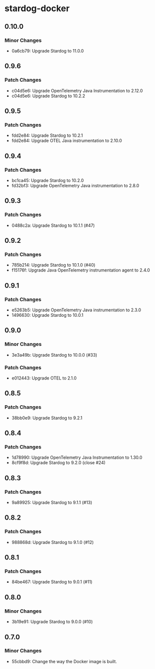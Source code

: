 # stardog-docker

## 0.10.0

### Minor Changes

- 0a6cb79: Upgrade Stardog to 11.0.0

## 0.9.6

### Patch Changes

- c04d5e6: Upgrade OpenTelemetry Java Instrumentation to 2.12.0
- c04d5e6: Upgrade Stardog to 10.2.2

## 0.9.5

### Patch Changes

- fdd2e84: Upgrade Stardog to 10.2.1
- fdd2e84: Upgrade OTEL Java instrumentation to 2.10.0

## 0.9.4

### Patch Changes

- bc1ca45: Upgrade Stardog to 10.2.0
- fd32bf3: Upgrade OpenTelemetry Java instrumentation to 2.8.0

## 0.9.3

### Patch Changes

- 0488c2a: Upgrade Stardog to 10.1.1 (#47)

## 0.9.2

### Patch Changes

- 785b214: Upgrade Stardog to 10.1.0 (#40)
- f15176f: Upgrade Java OpenTelemetry instrumentation agent to 2.4.0

## 0.9.1

### Patch Changes

- e5263b5: Upgrade OpenTelemetry Java instrumentation to 2.3.0
- 1496630: Upgrade Stardog to 10.0.1

## 0.9.0

### Minor Changes

- 3e3a49b: Upgrade Stardog to 10.0.0 (#33)

### Patch Changes

- e012443: Upgrade OTEL to 2.1.0

## 0.8.5

### Patch Changes

- 38bb0e9: Upgrade Stardog to 9.2.1

## 0.8.4

### Patch Changes

- 1d78990: Upgrade OpenTelemetry Java Instrumentation to 1.30.0
- 8cf9f8d: Upgrade Stardog to 9.2.0 (close #24)

## 0.8.3

### Patch Changes

- 9a89925: Upgrade Stardog to 9.1.1 (#13)

## 0.8.2

### Patch Changes

- 988868d: Upgrade Stardog to 9.1.0 (#12)

## 0.8.1

### Patch Changes

- 84be467: Upgrade Stardog to 9.0.1 (#11)

## 0.8.0

### Minor Changes

- 3b19e91: Upgrade Stardog to 9.0.0 (#10)

## 0.7.0

### Minor Changes

- 55cbbd9: Change the way the Docker image is built.
